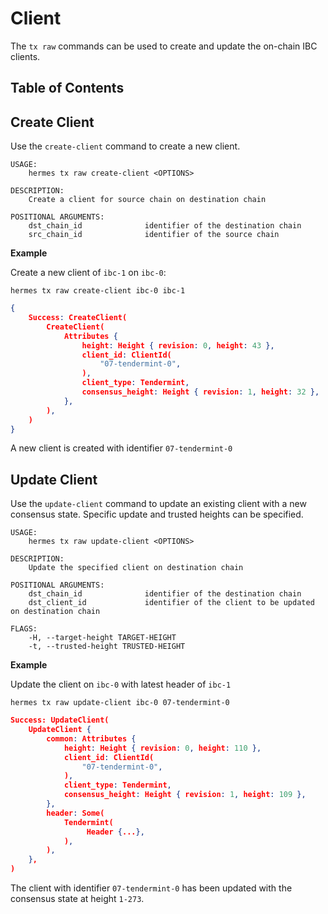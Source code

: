 # Client
The `tx raw` commands can be used to create and update the on-chain IBC clients.

## Table of Contents
<!-- toc -->

## Create Client
Use the `create-client` command to create a new client.

```shell
USAGE:
    hermes tx raw create-client <OPTIONS>

DESCRIPTION:
    Create a client for source chain on destination chain

POSITIONAL ARGUMENTS:
    dst_chain_id              identifier of the destination chain
    src_chain_id              identifier of the source chain

```

__Example__

Create a new client of `ibc-1` on `ibc-0`:

```shell
hermes tx raw create-client ibc-0 ibc-1
```

```json
{
    Success: CreateClient(
        CreateClient(
            Attributes {
                height: Height { revision: 0, height: 43 },
                client_id: ClientId(
                    "07-tendermint-0",
                ),
                client_type: Tendermint,
                consensus_height: Height { revision: 1, height: 32 },
            },
        ),
    )
}
```

A new client is created with identifier `07-tendermint-0`

## Update Client
Use the `update-client` command to update an existing client with a new consensus state.
Specific update and trusted heights can be specified.

```shell
USAGE:
    hermes tx raw update-client <OPTIONS>

DESCRIPTION:
    Update the specified client on destination chain

POSITIONAL ARGUMENTS:
    dst_chain_id              identifier of the destination chain
    dst_client_id             identifier of the client to be updated on destination chain

FLAGS:
    -H, --target-height TARGET-HEIGHT
    -t, --trusted-height TRUSTED-HEIGHT
```

__Example__

Update the client on `ibc-0` with latest header of `ibc-1`

```shell
hermes tx raw update-client ibc-0 07-tendermint-0
```

```json
Success: UpdateClient(
    UpdateClient {
        common: Attributes {
            height: Height { revision: 0, height: 110 },
            client_id: ClientId(
                "07-tendermint-0",
            ),
            client_type: Tendermint,
            consensus_height: Height { revision: 1, height: 109 },
        },
        header: Some(
            Tendermint(
                 Header {...},
            ),
        ),
    },
)
```

The client with identifier `07-tendermint-0` has been updated with the consensus state at height `1-273`.
